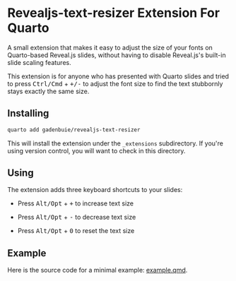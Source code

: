 # Revealjs-text-resizer Extension For Quarto

A small extension that makes it easy to adjust the size of your fonts on Quarto-based Reveal.js slides, without having to disable Reveal.js's built-in slide scaling features.

This extension is for anyone who has presented with Quarto slides and tried to press <kbd>Ctrl/Cmd</kbd> + <kbd>+/-</kbd> to adjust the font size to find the text stubbornly stays exactly the same size.

## Installing

```bash
quarto add gadenbuie/revealjs-text-resizer
```

This will install the extension under the `_extensions` subdirectory.
If you're using version control, you will want to check in this directory.

## Using

The extension adds three keyboard shortcuts to your slides:

* Press <kbd>Alt/Opt</kbd> + <kbd>+</kbd> to increase text size

* Press <kbd>Alt/Opt</kbd> + <kbd>-</kbd> to decrease text size

* Press <kbd>Alt/Opt</kbd> + <kbd>0</kbd> to reset the text size

## Example

Here is the source code for a minimal example: [example.qmd](example.qmd).

